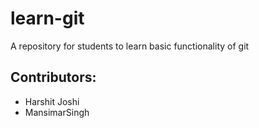 # learn-git
A repository for students to learn basic functionality of git

## Contributors:

 - Harshit Joshi
 - MansimarSingh
